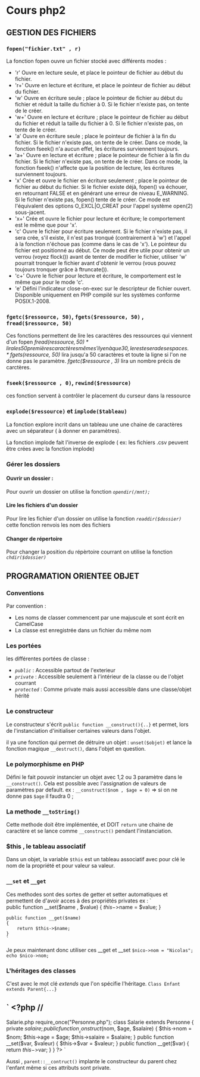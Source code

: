 # Cours php2


## GESTION DES FICHIERS


### `fopen("fichier.txt" , r)`

La fonction fopen ouvre un fichier stocké avec différents modes :
* 'r' 	Ouvre en lecture seule, et place le pointeur de fichier au début du fichier.
* 'r+' 	Ouvre en lecture et écriture, et place le pointeur de fichier au début du fichier.
* 'w' 	Ouvre en écriture seule ; place le pointeur de fichier au début du fichier et réduit la taille du fichier à 0. Si le fichier n'existe pas, on tente de le créer.
* 'w+' 	Ouvre en lecture et écriture ; place le pointeur de fichier au début du fichier et réduit la taille du fichier à 0. Si le fichier n'existe pas, on tente de le créer.
* 'a' 	Ouvre en écriture seule ; place le pointeur de fichier à la fin du fichier. Si le fichier n'existe pas, on tente de le créer. Dans ce mode, la fonction fseek() n'a aucun effet, les écritures surviennent toujours.
* 'a+' 	Ouvre en lecture et écriture ; place le pointeur de fichier à la fin du fichier. Si le fichier n'existe pas, on tente de le créer. Dans ce mode, la fonction fseek() n'affecte que la position de lecture, les écritures surviennent toujours.
* 'x' 	Crée et ouvre le fichier en écriture seulement ; place le pointeur de fichier au début du fichier. Si le fichier existe déjà, fopen() va échouer, en retournant FALSE et en générant une erreur de niveau E_WARNING. Si le fichier n'existe pas, fopen() tente de le créer. Ce mode est l'équivalent des options O_EXCL|O_CREAT pour l'appel système open(2) sous-jacent.
* 'x+' 	Crée et ouvre le fichier pour lecture et écriture; le comportement est le même que pour 'x'.
* 'c' 	Ouvre le fichier pour écriture seulement. Si le fichier n'existe pas, il sera crée, s'il existe, il n'est pas tronqué (contrairement à 'w') et l'appel à la fonction n'échoue pas (comme dans le cas de 'x'). Le pointeur du fichier est positionné au début. Ce mode peut être utile pour obtenir un verrou (voyez flock()) avant de tenter de modifier le fichier, utiliser 'w' pourrait tronquer le fichier avant d'obtenir le verrou (vous pouvez toujours tronquer grâce à ftruncate()).
* 'c+' 	Ouvre le fichier pour lecture et écriture, le comportement est le même que pour le mode 'c'.
* 'e' 	Défini l'indicateur close-on-exec sur le descripteur de fichier ouvert. Disponible uniquement en PHP compilé sur les systèmes conforme POSIX.1-2008.

### `fgetc($ressource, 50)`, `fgets($ressource, 50)` , `fread($ressource, 50)`

Ces fonctions permettent de lire les caractères des ressources qui viennent d'un fopen
*fread($ressource , 50)* lira les 50 premières caractères même s'il y en à que 30 , le reste sera des espaces.
*fgets($ressource, 50)* lira jusqu'a 50 caractères et toute la ligne si l'on ne donne pas le paramètre.
*fgetc($ressource , 3)* lira un nombre précis de carctères.

### `fseek($ressource , 0)`, `rewind($ressource)`

ces fonction servent à contrôler le placement du curseur dans la ressource


### `explode($ressource)` et `implode($tableau)`

La fonction explore incrit dans un tableau une une chaine de caractères avec un séparateur ( à donner en paramètres).

La fonction implode fait l'inverse de explode ( ex: les fichiers .csv peuvent être crées avec  la fonction implode)

### Gérer les dossiers

#### Ouvrir un dossier :
Pour ouvrir un dossier on utilise la fonction *`opendir(/mnt);`*

#### Lire les fichiers d'un dossier
Pour lire les fichier d'un dossier on utilise  la fonction *`readdir($dossier)`*
cette fonction renvois les nom des fichiers

#### Changer de répertoire
Pour changer la position du répèrtoire courrant on utilise la fonction *`chdir($dossier)`*



## PROGRAMATION ORIENTEE OBJET

### Conventions

Par convention : 
* Les noms de classer commencent par une majuscule et sont écrit en CamelCase
* La classe est enregistrée dans un fichier du même nom

### Les portées

les différentes portées de classe :
 * *`public`* : Accessible partout de l'exterieur
 * *`private`* : Accessible seulement à l'intérieur de la classe ou de l'objet courrant
 * *`protected`* : Comme private mais aussi accessible dans une classe/objet hérité

 ### Le constructeur

Le constructeur s'écrit `public function __construct(){..}` et permet, lors de l'instanciation d'initialiser certaines valeurs dans l'objet.
 
 il ya une fonction qui permet de détruire un objet : `unset($objet)` et lance la fonction magique `__destruct()`, dans l'objet en question.
 

 ### Le polymorphisme en PHP

 Défini le fait pouvoir instancier un objet avec 1,2 ou 3 paramètre dans le `__construct()`.
 Cela est possible avec l'assignation de valeurs de paramètres par default.
 ex : `__construct($nom , $age = 0)` => si on ne donne pas `$age` il faudra 0 ;

 ### La methode `__toString()`

 Cette methode doit être implémentée, et DOIT `return` une chaine de caractère et se lance comme `__construct()` pendant l'instanciation.

 ### $this , le tableau associatif

 Dans un objet, la variable `$this` est un tableau associatif avec pour clé le nom de la propriété et pour valeur sa valeur.

 ### `__set` et `__get`

Ces methodes sont des sortes de getter et setter automatiques et permettent de d'avoir acces à des propriétés privates
ex : 
`  
public function __set($name , $value)
    {
        $this->$name = $value;
    }

    public function __get($name)
    {
        return $this->$name;
    }
    `
    
Je peux maintenant donc utiliser ces __get et __set
    ` $nico->nom = "Nicolas";
     echo $nico->nom; `

### L'héritages des classes

C'est avec le mot clé *extends* que l'on spécifie l'héritage.
`Class Enfant extends Parent{...}`

` <?php
// 
---
Salarie.php
require_once("Personne.php");
class Salarie extends Personne
{
private $salaire;
public function __construct($nom, $age, $salaire)
{
$this->nom = $nom;
$this->age = $age;
$this->salaire = $salaire;
}
public function __set($var, $valeur) { $this->$var = $valeur; }
public function __get($var) { return $this->$var; }
}
?> `

Aussi , `parent::__contruct()` implante le constructeur du parent chez l'enfant même si ces attributs sont private.





